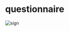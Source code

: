 # questionnaire
![sign](https://user-images.githubusercontent.com/69373560/196997797-8d62045d-2034-4405-83cd-df7e566d1e35.jpg)
